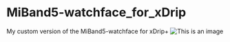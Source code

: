 # MiBand5-watchface_for_xDrip
My custom version of the MiBand5-watchface for xDrip+
![This is an image](/assets/images/electrocat.png)
